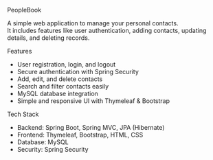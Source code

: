 PeopleBook 

A simple web application to manage your personal contacts.  
It includes features like user authentication, adding contacts, updating details, and deleting records.  

 Features
- User registration, login, and logout  
- Secure authentication with Spring Security  
- Add, edit, and delete contacts  
- Search and filter contacts easily  
- MySQL database integration  
- Simple and responsive UI with Thymeleaf & Bootstrap  


Tech Stack
- Backend: Spring Boot, Spring MVC, JPA (Hibernate)  
- Frontend: Thymeleaf, Bootstrap, HTML, CSS  
- Database: MySQL  
- Security: Spring Security  

